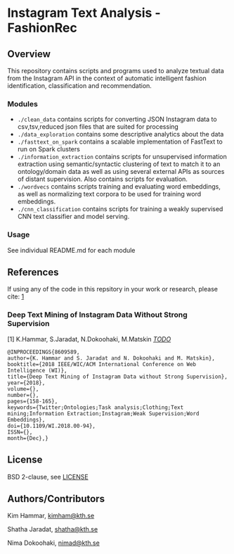 # Instagram Text Analysis - FashionRec

## Overview

This repository contains scripts and programs used to analyze textual data from the Instagram API in the context of automatic intelligent fashion identification, classification and recommendation.

### Modules

- `./clean_data` contains scripts for converting JSON Instagram data to csv,tsv,reduced json files that are suited for processing
- `./data_exploration` contains some descriptive analytics about the data
- `./fasttext_on_spark` contains a scalable implementation of FastText to run on Spark clusters
- `./information_extraction` contains scripts for unsupervised information extraction using semantic/syntactic clustering of text to match it to an ontology/domain data as well as using several external APIs as sources of distant supervision. Also contains scripts for evaluation.
- `./wordvecs` contains scripts training and evaluating word embeddings, as well as normalizing text corpora to be used for training word embeddings.
- `./cnn_classification` contains scripts for training a weakly supervised CNN text classifier and model serving.

### Usage

See individual README.md for each module

## References

If using any of the code in this repsitory in your work or research, please cite: [1](TODO)

### Deep Text Mining of Instagram Data Without Strong Supervision

[1] K.Hammar, S.Jaradat, N.Dokoohaki, M.Matskin [*TODO*](link)

```
@INPROCEEDINGS{8609589,
author={K. Hammar and S. Jaradat and N. Dokoohaki and M. Matskin},
booktitle={2018 IEEE/WIC/ACM International Conference on Web Intelligence (WI)},
title={Deep Text Mining of Instagram Data without Strong Supervision},
year={2018},
volume={},
number={},
pages={158-165},
keywords={Twitter;Ontologies;Task analysis;Clothing;Text mining;Information Extraction;Instagram;Weak Supervision;Word Embeddings},
doi={10.1109/WI.2018.00-94},
ISSN={},
month={Dec},}
```

## License

BSD 2-clause, see [LICENSE](./LICENSE)

## Authors/Contributors

Kim Hammar, [kimham@kth.se](mailto:kimham@kth.se)

Shatha Jaradat, [shatha@kth.se](mailto:shatha@kth.se)

Nima Dokoohaki, [nimad@kth.se](mailto:nimad@kth.se)

